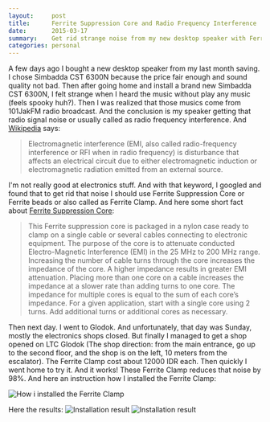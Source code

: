 ```yaml
---
layout:     post
title:      Ferrite Suppression Core and Radio Frequency Interference
date:       2015-03-17
summary:    Get rid strange noise from my new desktop speaker with Ferrite Suppression Core
categories: personal
---
```


A few days ago I bought a new desktop speaker from my last month saving. I chose Simbadda CST 6300N because the price fair enough and sound quality not bad. Then after going home and install a brand new Simbadda CST 6300N, I felt strange when I heard the music without play any music (feels spooky huh?). Then I was realized that those musics come from 101JakFM radio broadcast. And the conclusion is my speaker getting that radio signal noise or usually called as radio frequency interference. And [Wikipedia](https://en.wikipedia.org/wiki/Electromagnetic_interference) says:

> Electromagnetic interference (EMI, also called radio-frequency interference or RFI when in radio frequency) is disturbance that affects an electrical circuit due to either electromagnetic induction or electromagnetic radiation emitted from an external source.

I'm not really good at electronics stuff. And with that keyword, I googled and found that to get rid that noise I should use Ferrite Suppression Core or Ferrite beads or also called as Ferrite Clamp. And here some short fact about [Ferrite Suppression Core](http://www.clrwtr.com/Red-Lion-Noise-Suppression.html):

> This Ferrite suppression core is packaged in a nylon case ready to clamp on a single cable or several cables connecting to electronic equipment. The purpose of the core is to attenuate conducted Electro-Magnetic Interference (EMI) in the 25 MHz to 200 MHz range. Increasing the number of cable turns through the core increases the impedance of the core. A higher impedance results in greater EMI attenuation. Placing more than one core on a cable increases the impedance at a slower rate than adding turns to one core. The impedance for multiple cores is equal to the sum of each core’s impedance. For a given application, start with a single core using 2 turns. Add additional turns or additional cores as necessary.

Then next day. I went to Glodok. And unfortunately, that day was Sunday, mostly the electronics shops closed. But finally I managed to get a shop opened on LTC Glodok (The shop direction: from the main entrance, go up to the second floor, and the shop is on the left, 10 meters from the escalator). The Ferrite Clamp cost about 12000 IDR each. Then quickly I went home to try it. And it works! These Ferrite Clamp reduces that noise by 98%.
And here an instruction how I installed the Ferrite Clamp:

![How i installed the Ferrite Clamp](https://ajiz8w.dm2301.livefilestore.com/y2pxeQvkOve-zvDXwwahbDFXJpgrZp0WU2EW0oT0S_vqnwMhji68xQMVZKPoqk51GiHP4IzJLiIDFDfKxoLOzmh5Mx1Ov303QJNtw5vFRisTcHamQjI4fa9nsYl7xQqoy6Oz_WYxqA5V_5zKQjWE5jglQ/Red-Lion-FCOR.jpg)

Here the results:
![Installation result](https://ajiz8w.dm2301.livefilestore.com/y2pp6x8mcLILTPT2C5e4gn0BIgn2RVGHzS5dyKuPWii7L3TCaO-U4_wSN8cWBMpa20B5_IeroCIq0hbUuEuYEU6R4tf-jshaAYslSQ9BY4wiepzqR9_CX4_4P93ke1Y-NqmWVCVXxNnkb3OvNZQCzweSA/IMAG2574.jpg)
![Installation result](https://ajiz8w.dm2301.livefilestore.com/y2pakQ4BFWw60C-zTEGQgBZ1tdLq7ssgmH0n5wNjD46tBvP3k8cXEfNf6s3xLFMhJWUHVfZQ8gquw2g1thvWKvrDGawaoPIsjCjVgd_Ma3EeGFKT24QDd-HVPRYn1CjiGu9cnIQmzq1PKQw74hpyD7Waw/IMAG2576.jpg)


